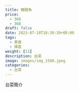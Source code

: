 ```yaml
---
title: 糖醋魚
price: 
  - 360 
  - 360
draft: false
date: 2023-07-18T18:38:39+08:00
tags:
  - 素食
  - 辣度
weight: [11] 
description: 台菜
image: images/img_1568.jpeg
categories:
  - 台菜
---
```


台菜簡介
